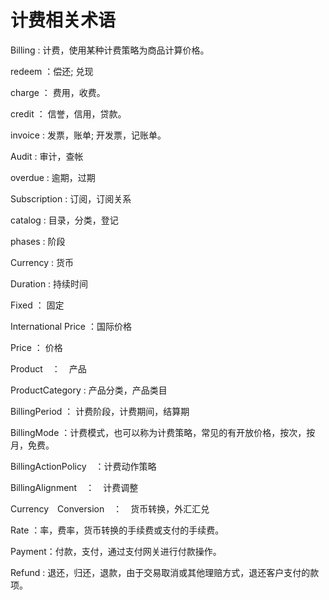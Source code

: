 计费相关术语
================

Billing : 计费，使用某种计费策略为商品计算价格。

redeem ：偿还; 兑现

charge ： 费用，收费。

credit ： 信誉，信用，贷款。

invoice : 发票，账单; 开发票，记账单。

Audit : 审计，查帐

overdue : 逾期，过期

Subscription : 订阅，订阅关系

catalog : 目录，分类，登记

phases : 阶段

Currency : 货币

Duration : 持续时间

Fixed ： 固定

International Price ：国际价格

Price ： 价格

Product　：　产品

ProductCategory : 产品分类，产品类目

BillingPeriod ： 计费阶段，计费期间，结算期

BillingMode ：计费模式，也可以称为计费策略，常见的有开放价格，按次，按月，免费。

BillingActionPolicy　：计费动作策略

BillingAlignment　：　计费调整

Currency　Conversion　：　货币转换，外汇汇兑

Rate ：率，费率，货币转换的手续费或支付的手续费。

Payment：付款，支付，通过支付网关进行付款操作。

Refund : 退还，归还，退款，由于交易取消或其他理赔方式，退还客户支付的款项。






